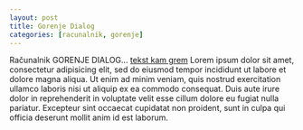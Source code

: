 ```yaml
---
layout: post
title: Gorenje Dialog
categories: [racunalnik, gorenje]
---
```


Računalnik GORENJE DIALOG... [tekst kam grem]({{site.BASE_PATH}}/_clanki/iskra_delta_partner.md)
Lorem ipsum dolor sit amet, consectetur adipisicing elit, sed do eiusmod tempor incididunt ut labore et dolore magna aliqua. Ut enim ad minim veniam, quis nostrud exercitation ullamco laboris nisi ut aliquip ex ea commodo consequat. Duis aute irure dolor in reprehenderit in voluptate velit esse cillum dolore eu fugiat nulla pariatur. Excepteur sint occaecat cupidatat non proident, sunt in culpa qui officia deserunt mollit anim id est laborum.
